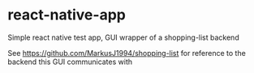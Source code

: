 # react-native-app
Simple react native test app, GUI wrapper of a shopping-list backend

See https://github.com/MarkusJ1994/shopping-list for reference to the backend this GUI communicates with
